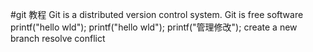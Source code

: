 #git 教程
Git is a distributed version control system.
Git is free software
printf("hello wld");
printf("hello wld");
printf("管理修改");
create a new branch
resolve conflict